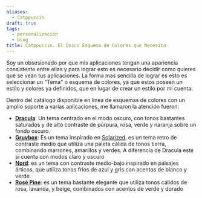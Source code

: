 ```yaml
---
aliases:
  - Catppuccin
draft: true
tags:
  - personalización
  - blog
title: Catppuccin. El Único Esquema de Colores que Necesito
---
```


Soy un obsesionado por que mis aplicaciones tengan una apariencia consistente entre ellas y para lograr esto es necesario decidir como quieres que se vean tus aplicaciones. La forma mas sencilla de lograr es esto es seleccionar un "Tema" o esquema de colores, ya que estos poseen un estilo y colores ya definidos, que en lugar de crear un estilo por mi cuenta.

Dentro del catálogo disponible en linea de esquemas de colores con un amplio soporte a varias aplicaciones, me llamaron la atención fueron: 

- [**Dracula**](https://draculatheme.com/): Un tema centrado en el modo oscuro, con tonos bastantes saturados y  de alto contraste de púrpura, rosa, verde y naranja sobre un fondo oscuro.
- [**Gruvbox**](https://github.com/morhetz/gruvbox): Es un tema inspirado en [Solarized](https://ethanschoonover.com/solarized/),  es un tema retro de contraste medio que utiliza una paleta cálida de tonos tierra, combinando marrones, amarillos y verdes. A diferencia de Dracula este si cuenta con modos claro y oscuro
- [**Nord**](https://www.nordtheme.com/):  es un tema con contraste medio-bajo inspirado en paisajes árticos, que utiliza tonos fríos de azul y gris con acentos de blanco y verde.
- [**Rosé Pine**](https://rosepinetheme.com/): es un tema bastante elegante que utiliza tonos cálidos de rosa, lavanda, y beige, combinados con acentos de verde y dorado
